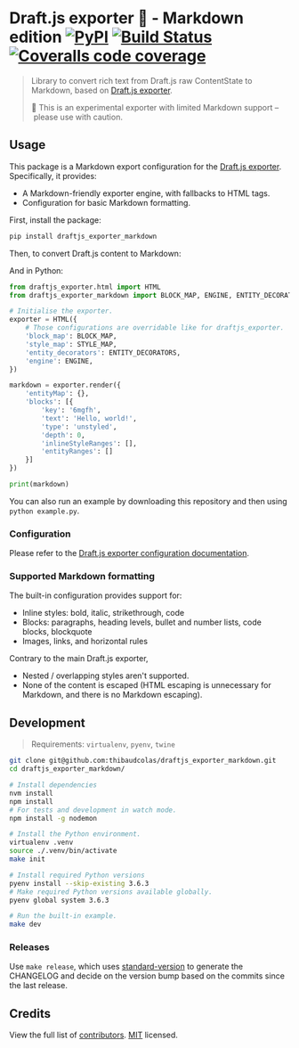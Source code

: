 # Draft.js exporter 🐍 - Markdown edition [![PyPI](https://img.shields.io/pypi/v/draftjs_exporter_markdown.svg)](https://pypi.python.org/pypi/draftjs_exporter_markdown) [![Build Status](https://travis-ci.org/thibaudcolas/draftjs_exporter_markdown.svg?branch=master)](https://travis-ci.org/thibaudcolas/draftjs_exporter_markdown) [![Coveralls code coverage](https://coveralls.io/repos/github/thibaudcolas/draftjs_exporter_markdown/badge.svg?branch=master)](https://coveralls.io/github/thibaudcolas/draftjs_exporter_markdown?branch=master)

> Library to convert rich text from Draft.js raw ContentState to Markdown, based on [Draft.js exporter](https://github.com/springload/draftjs_exporter).
>
> 🚧 This is an experimental exporter with limited Markdown support – please use with caution.

## Usage

This package is a Markdown export configuration for the [Draft.js exporter](https://github.com/springload/draftjs_exporter). Specifically, it provides:

- A Markdown-friendly exporter engine, with fallbacks to HTML tags.
- Configuration for basic Markdown formatting.

First, install the package:

```sh
pip install draftjs_exporter_markdown
```

Then, to convert Draft.js content to Markdown:

And in Python:

```py
from draftjs_exporter.html import HTML
from draftjs_exporter_markdown import BLOCK_MAP, ENGINE, ENTITY_DECORATORS, STYLE_MAP

# Initialise the exporter.
exporter = HTML({
    # Those configurations are overridable like for draftjs_exporter.
    'block_map': BLOCK_MAP,
    'style_map': STYLE_MAP,
    'entity_decorators': ENTITY_DECORATORS,
    'engine': ENGINE,
})

markdown = exporter.render({
    'entityMap': {},
    'blocks': [{
        'key': '6mgfh',
        'text': 'Hello, world!',
        'type': 'unstyled',
        'depth': 0,
        'inlineStyleRanges': [],
        'entityRanges': []
    }]
})

print(markdown)
```

You can also run an example by downloading this repository and then using `python example.py`.

### Configuration

Please refer to the [Draft.js exporter configuration documentation](https://github.com/springload/draftjs_exporter#configuration).

### Supported Markdown formatting

The built-in configuration provides support for:

- Inline styles: bold, italic, strikethrough, code
- Blocks: paragraphs, heading levels, bullet and number lists, code blocks, blockquote
- Images, links, and horizontal rules

Contrary to the main Draft.js exporter,

- Nested / overlapping styles aren't supported.
- None of the content is escaped (HTML escaping is unnecessary for Markdown, and there is no Markdown escaping).

## Development

> Requirements: `virtualenv`, `pyenv`, `twine`

```sh
git clone git@github.com:thibaudcolas/draftjs_exporter_markdown.git
cd draftjs_exporter_markdown/

# Install dependencies
nvm install
npm install
# For tests and development in watch mode.
npm install -g nodemon

# Install the Python environment.
virtualenv .venv
source ./.venv/bin/activate
make init

# Install required Python versions
pyenv install --skip-existing 3.6.3
# Make required Python versions available globally.
pyenv global system 3.6.3

# Run the built-in example.
make dev
```

### Releases

Use `make release`, which uses [standard-version](https://github.com/conventional-changelog/standard-version) to generate the CHANGELOG and decide on the version bump based on the commits since the last release.

## Credits

View the full list of [contributors](https://github.com/thibaudcolas/draftjs_exporter_markdown/graphs/contributors). [MIT](LICENSE) licensed.
